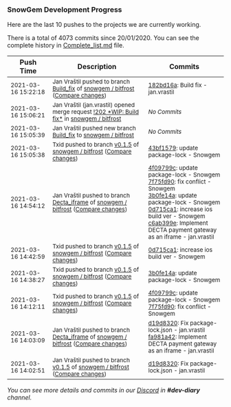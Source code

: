 
### SnowGem Development Progress

Here are the last 10 pushes to the projects we are currently working.

There is a total of 4073 commits since 20/01/2020. You can see the complete history in
 [Complete_list.md](Complete_list.md) file.

| Push Time | Description | Commits |
| --- | --- | --- |
| <sub>2021-03-16 15:22:18</sub> | <sub>Jan Vraštil pushed to branch [Build\_fix](https://gitlab.com/snowgem/bitfrost/commits/Build_fix) of [snowgem / bitfrost](https://gitlab.com/snowgem/bitfrost) ([Compare changes](https://gitlab.com/snowgem/bitfrost/compare/c10feb2509f02cba6e29d450c468dd879aff9e20...182bd16a080a5bf5e3272db1d05dd1ade8e8837b))</sub> | <sub>[182bd16a](https://gitlab.com/snowgem/bitfrost/-/commit/182bd16a080a5bf5e3272db1d05dd1ade8e8837b): Build fix - jan.vrastil</sub> |
| <sub>2021-03-16 15:06:21</sub> | <sub>Jan Vraštil (jan.vrastil) opened merge request [\!202 \*WIP: Build fix\*](https://gitlab.com/snowgem/bitfrost/-/merge_requests/202) in [snowgem / bitfrost](https://gitlab.com/snowgem/bitfrost)</sub> | <sub>_No Commits_</sub> |
| <sub>2021-03-16 15:05:39</sub> | <sub>Jan Vraštil pushed new branch [Build\_fix](https://gitlab.com/snowgem/bitfrost/commits/Build_fix) to [snowgem / bitfrost](https://gitlab.com/snowgem/bitfrost)</sub> | <sub>_No Commits_</sub> |
| <sub>2021-03-16 15:05:38</sub> | <sub>Txid pushed to branch [v0\.1\.5](https://gitlab.com/snowgem/bitfrost/commits/v0.1.5) of [snowgem / bitfrost](https://gitlab.com/snowgem/bitfrost) ([Compare changes](https://gitlab.com/snowgem/bitfrost/compare/0d715ca18948beb92c2afa1601d359624d206574...43bf1579a3c3b7ac16e6f4743687bca8d352809f))</sub> | <sub>[43bf1579](https://gitlab.com/snowgem/bitfrost/-/commit/43bf1579a3c3b7ac16e6f4743687bca8d352809f): update package-lock - Snowgem</sub> |
| <sub>2021-03-16 14:54:12</sub> | <sub>Jan Vraštil pushed to branch [Decta\_iframe](https://gitlab.com/snowgem/bitfrost/commits/Decta_iframe) of [snowgem / bitfrost](https://gitlab.com/snowgem/bitfrost) ([Compare changes](https://gitlab.com/snowgem/bitfrost/compare/fa981a420cd0169f91e68fd43205043d6fea5ec2...c6ab399ef92a737a3fa366a53d9e00fd9898d73a))</sub> | <sub>[4f09799c](https://gitlab.com/snowgem/bitfrost/-/commit/4f09799c0739558942f1e3ca4807410952a9b00b): update package-lock - Snowgem<br>[7f75fd90](https://gitlab.com/snowgem/bitfrost/-/commit/7f75fd907277ffbb6b3d8498effa1567cd917988): fix conflict - Snowgem<br>[3b0fe14a](https://gitlab.com/snowgem/bitfrost/-/commit/3b0fe14a79296f7a0ce668f666597f2c6d8db160): update package-lock - Snowgem<br>[0d715ca1](https://gitlab.com/snowgem/bitfrost/-/commit/0d715ca18948beb92c2afa1601d359624d206574): increase ios build ver - Snowgem<br>[c6ab399e](https://gitlab.com/snowgem/bitfrost/-/commit/c6ab399ef92a737a3fa366a53d9e00fd9898d73a): Implement DECTA payment gateway as an iframe - jan.vrastil</sub> |
| <sub>2021-03-16 14:42:59</sub> | <sub>Txid pushed to branch [v0\.1\.5](https://gitlab.com/snowgem/bitfrost/commits/v0.1.5) of [snowgem / bitfrost](https://gitlab.com/snowgem/bitfrost) ([Compare changes](https://gitlab.com/snowgem/bitfrost/compare/3b0fe14a79296f7a0ce668f666597f2c6d8db160...0d715ca18948beb92c2afa1601d359624d206574))</sub> | <sub>[0d715ca1](https://gitlab.com/snowgem/bitfrost/-/commit/0d715ca18948beb92c2afa1601d359624d206574): increase ios build ver - Snowgem</sub> |
| <sub>2021-03-16 14:38:27</sub> | <sub>Txid pushed to branch [v0\.1\.5](https://gitlab.com/snowgem/bitfrost/commits/v0.1.5) of [snowgem / bitfrost](https://gitlab.com/snowgem/bitfrost) ([Compare changes](https://gitlab.com/snowgem/bitfrost/compare/7f75fd907277ffbb6b3d8498effa1567cd917988...3b0fe14a79296f7a0ce668f666597f2c6d8db160))</sub> | <sub>[3b0fe14a](https://gitlab.com/snowgem/bitfrost/-/commit/3b0fe14a79296f7a0ce668f666597f2c6d8db160): update package-lock - Snowgem</sub> |
| <sub>2021-03-16 14:12:11</sub> | <sub>Txid pushed to branch [v0\.1\.5](https://gitlab.com/snowgem/bitfrost/commits/v0.1.5) of [snowgem / bitfrost](https://gitlab.com/snowgem/bitfrost) ([Compare changes](https://gitlab.com/snowgem/bitfrost/compare/d19d8320e4d9f8ca3b8ecb91d29ea43cb3d948ce...7f75fd907277ffbb6b3d8498effa1567cd917988))</sub> | <sub>[4f09799c](https://gitlab.com/snowgem/bitfrost/-/commit/4f09799c0739558942f1e3ca4807410952a9b00b): update package-lock - Snowgem<br>[7f75fd90](https://gitlab.com/snowgem/bitfrost/-/commit/7f75fd907277ffbb6b3d8498effa1567cd917988): fix conflict - Snowgem</sub> |
| <sub>2021-03-16 14:03:09</sub> | <sub>Jan Vraštil pushed to branch [Decta\_iframe](https://gitlab.com/snowgem/bitfrost/commits/Decta_iframe) of [snowgem / bitfrost](https://gitlab.com/snowgem/bitfrost) ([Compare changes](https://gitlab.com/snowgem/bitfrost/compare/6a7f7118067c6e0e28e23134fef5fbed196ef114...fa981a420cd0169f91e68fd43205043d6fea5ec2))</sub> | <sub>[d19d8320](https://gitlab.com/snowgem/bitfrost/-/commit/d19d8320e4d9f8ca3b8ecb91d29ea43cb3d948ce): Fix package-lock.json - jan.vrastil<br>[fa981a42](https://gitlab.com/snowgem/bitfrost/-/commit/fa981a420cd0169f91e68fd43205043d6fea5ec2): Implement DECTA payment gateway as an iframe - jan.vrastil</sub> |
| <sub>2021-03-16 14:02:51</sub> | <sub>Jan Vraštil pushed to branch [v0\.1\.5](https://gitlab.com/snowgem/bitfrost/commits/v0.1.5) of [snowgem / bitfrost](https://gitlab.com/snowgem/bitfrost) ([Compare changes](https://gitlab.com/snowgem/bitfrost/compare/cadf66e47339e328ec091889ea8342697c03365f...d19d8320e4d9f8ca3b8ecb91d29ea43cb3d948ce))</sub> | <sub>[d19d8320](https://gitlab.com/snowgem/bitfrost/-/commit/d19d8320e4d9f8ca3b8ecb91d29ea43cb3d948ce): Fix package-lock.json - jan.vrastil</sub> |

_You can see more details and commits in our [Discord](https://discord.gg/zumGnbg) in **#dev-diary** channel._
